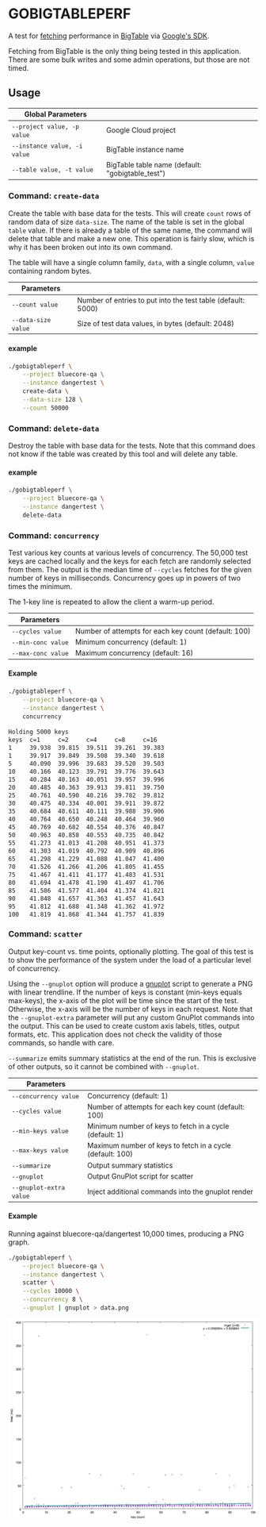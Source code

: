 # GOBIGTABLEPERF

A test for [fetching](https://godoc.org/cloud.google.com/go/bigtable#Table.ReadRows)
performance in [BigTable](https://cloud.google.com/bigtable/docs/) via
[Google's SDK](https://godoc.org/cloud.google.com/go/bigtable).

Fetching from BigTable is the only thing being tested in this application. There
are some bulk writes and some admin operations, but those are not timed.

## Usage

| Global Parameters                                                              ||
| --------------------------- | ------------------------------------------------- |
| `--project value, -p value`  | Google Cloud project                             |
| `--instance value, -i value` | BigTable instance name                           |
| `--table value, -t value`    | BigTable table name (default: "gobigtable_test") |

### Command: `create-data`
Create the table with base data for the tests. This will create `count` rows of
random data of size `data-size`. The name of the table is set in the global
`table` value. If there is already a table of the same name, the command will
delete that table and make a new one. This operation is fairly slow, which is
why it has been broken out into its own command.

The table will have a single column family, `data`, with a single column,
`value` containing random bytes.

| Parameters                                                                        ||
| ------------------- | ------------------------------------------------------------ |
| `--count value`     | Number of entries to put into the test table (default: 5000) |
| `--data-size value` | Size of test data values, in bytes (default: 2048)           |

#### example
```bash
./gobigtableperf \
    --project bluecore-qa \
    --instance dangertest \
    create-data \
    --data-size 128 \
    --count 50000
```

### Command: `delete-data`
Destroy the table with base data for the tests. Note that this command does not
know if the table was created by this tool and will delete any table.

#### example
```bash
./gobigtableperf \
    --project bluecore-qa \
    --instance dangertest \
    delete-data
```

### Command: `concurrency`
Test various key counts at various levels of concurrency. The 50,000 test keys
are cached locally and the keys for each fetch are randomly selected from them.
The output is the median time of `--cycles` fetches for the given number of keys
in milliseconds. Concurrency goes up in powers of two times the minimum.

The 1-key line is repeated to allow the client a warm-up period.

| Parameters                                                              ||
| ----------------- | ---------------------------------------------------- |
|`--cycles value`   | Number of attempts for each key count (default: 100) |
|`--min-conc value` | Minimum concurrency (default: 1)                     |
|`--max-conc value` | Maximum concurrency (default: 16)                    |

#### Example
```bash
./gobigtableperf \
    --project bluecore-qa \
    --instance dangertest \
    concurrency
```

```
Holding 5000 keys
keys  c=1     c=2     c=4     c=8     c=16
1     39.938  39.815  39.511  39.261  39.383
1     39.917  39.849  39.508  39.340  39.618
5     40.090  39.996  39.683  39.520  39.503
10    40.166  40.123  39.791  39.776  39.643
15    40.284  40.163  40.051  39.957  39.996
20    40.485  40.363  39.913  39.811  39.750
25    40.761  40.590  40.216  39.782  39.812
30    40.475  40.334  40.001  39.911  39.872
35    40.684  40.611  40.111  39.988  39.906
40    40.764  40.650  40.248  40.464  39.960
45    40.769  40.682  40.554  40.376  40.847
50    40.963  40.858  40.553  40.735  40.842
55    41.273  41.013  41.208  40.951  41.373
60    41.303  41.019  40.792  40.909  40.896
65    41.298  41.229  41.088  41.047  41.400
70    41.526  41.266  41.206  41.805  41.455
75    41.467  41.411  41.177  41.483  41.531
80    41.694  41.478  41.190  41.497  41.706
85    41.586  41.577  41.404  41.374  41.821
90    41.848  41.657  41.363  41.457  41.643
95    41.812  41.688  41.348  41.362  41.972
100   41.819  41.868  41.344  41.757  41.839
```

### Command: `scatter`
Output key-count vs. time points, optionally plotting. The goal of this test is
to show the performance of the system under the load of a particular level of
concurrency.

Using the `--gnuplot` option will produce a [gnuplot](http://www.gnuplot.info/)
script to generate a PNG with linear trendline. If the number of keys is
constant (min-keys equals max-keys), the x-axis of the plot will be time since
the start of the test. Otherwise, the x-axis will be the number of keys in each
request. Note that the `--gnuplot-extra` parameter will put any custom GnuPlot commands into the output. This can be used to create custom axis labels, titles, output formats, etc. This application does not check the validity of
those commands, so handle with care.

`--summarize` emits summary statistics at the end of the run. This is exclusive
of other outputs, so it cannot be combined with `--gnuplot`.

| Parameters                                                                        ||
| ---------------------- | --------------------------------------------------------- |
|`--concurrency value`   | Concurrency (default: 1)                                  |
|`--cycles value`        | Number of attempts for each key count (default: 100)      |
|`--min-keys value`      | Minimum number of keys to fetch in a cycle (default: 1)   |
|`--max-keys value`      | Maximum number of keys to fetch in a cycle (default: 100) |
|`--summarize`           | Output summary statistics                                 |
|`--gnuplot`             | Output GnuPlot script for scatter                         |
|`--gnuplot-extra value` | Inject additional commands into the gnuplot render        |

 #### Example

 Running against bluecore-qa/dangertest 10,000 times, producing a PNG graph.

 ```bash
 ./gobigtableperf \
     --project bluecore-qa \
     --instance dangertest \
     scatter \
     --cycles 10000 \
     --concurrency 8 \
     --gnuplot | gnuplot > data.png
 ```
 ![example.png](example.png)
